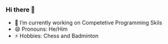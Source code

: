 ### Hi there 👋

- 🔭 I’m currently working on Competetive Programming Skils
- 😄 Pronouns: He/Him
- ⚡ Hobbies: Chess and Badminton 
<!-- - 🌱 I’m currently learning 
- 👯 I’m looking to collaborate on ...
- 🤔 I’m looking for help with ...
- 💬 Ask me about 
- 📫 How to reach me: ... -->

